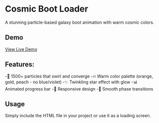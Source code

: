 # Cosmic Boot Loader

A stunning particle-based galaxy boot animation with warm cosmic colors. 
   
## Demo
[View Live Demo](https://thealokverse.github.io/cosmic-boot-loader)
   

## Features:

-🌟 1500+ particles that swirl and converge
-🔥 Warm color palette (orange, gold, peach - no blue/violet)
-✨ Twinkling star effect with glow
-📊 Animated progress bar
-📱 Responsive design
-🎯 Smooth phase transitions
   
## Usage
Simply include the HTML file in your project or use it as a loading screen.

